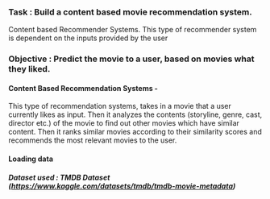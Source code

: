 ### Task : Build a content based movie recommendation system.
 Content based Recommender Systems. This type of recommender system is dependent on the inputs provided by the user

### Objective : Predict the movie to a user, based on movies what they liked.

#### Content Based Recommendation Systems -
This type of recommendation systems, takes in a movie that a user currently likes as input. 
Then it analyzes the contents (storyline, genre, cast, director etc.) of the movie to find out 
other movies which have similar content. Then it ranks similar movies according to their similarity scores and recommends the most relevant movies to the user.

#### Loading data


##### Dataset used : TMDB Dataset (https://www.kaggle.com/datasets/tmdb/tmdb-movie-metadata)
